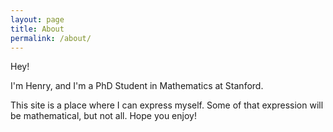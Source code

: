 ```yaml
---
layout: page
title: About
permalink: /about/
---
```


Hey!

I'm Henry, and I'm a PhD Student in Mathematics at Stanford. 

This site is a place where I can express myself. Some of that expression will be mathematical, but not all. Hope you enjoy!







<!-- This is the base Jekyll theme. You can find out more info about customizing your Jekyll theme, as well as basic Jekyll usage documentation at [jekyllrb.com](https://jekyllrb.com/)

You can find the source code for Minima at GitHub:
[jekyll][jekyll-organization] /
[minima](https://github.com/jekyll/minima)

You can find the source code for Jekyll at GitHub:
[jekyll][jekyll-organization] /
[jekyll](https://github.com/jekyll/jekyll)


[jekyll-organization]: https://github.com/jekyll -->

